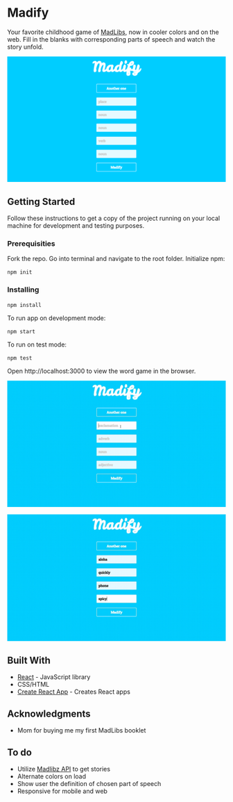 # Madify

Your favorite childhood game of [MadLibs](https://en.wikipedia.org/wiki/Mad_Libs), now in cooler colors and on the web. Fill in the blanks with corresponding parts of speech and watch the story unfold. 

![Image of Madify](./public/screen1.png)


## Getting Started

Follow these instructions to get a copy of the project running on your local machine for development and testing purposes.


### Prerequisities

Fork the repo. Go into terminal and navigate to the root folder. Initialize npm:

```
npm init
```

### Installing

```
npm install
```

To run app on development mode:

```
npm start
```

To run on test mode: 
``` 
npm test 
``` 

Open http://localhost:3000 to view the word game in the browser.

![Using Madify](./public/screenvid1.gif)

![Using Madify](./public/screenvid2.gif)


## Built With
* [React](https://reactjs.org/) - JavaScript library 
* CSS/HTML 
* [Create React App](https://github.com/facebookincubator/create-react-app) - Creates React apps


## Acknowledgments 
* Mom for buying me my first MadLibs booklet 


## To do
* Utilize [Madlibz API](https://madlibz.herokuapp.com/api) to get stories 
* Alternate colors on load 
* Show user the definition of chosen part of speech 
* Responsive for mobile and web 

